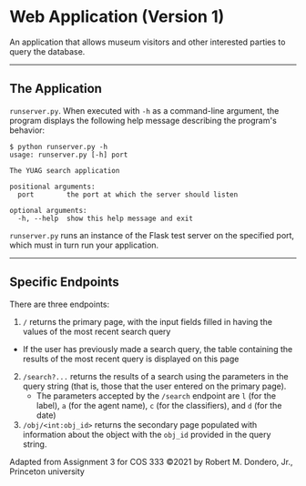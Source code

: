 # Web Application (Version 1)
An application that allows museum visitors and other interested parties to query the database.

---

## The Application

`runserver.py`. When executed with `-h` as a command-line argument, the program displays the following help message describing the program's behavior:

```
$ python runserver.py -h
usage: runserver.py [-h] port

The YUAG search application

positional arguments:
  port        the port at which the server should listen

optional arguments:
  -h, --help  show this help message and exit
```

`runserver.py` runs an instance of the Flask test server on the specified port, which must in turn run your application.

---
## Specific Endpoints

There are three endpoints:
1. `/` returns the primary page, with the input fields filled in having the values of the most recent search query
  * If the user has previously made a search query, the table containing the results of the most recent query is displayed on this page
2. `/search?...` returns the results of a search using the parameters in the query string (that is, those that the user entered on the primary page).
   * The parameters accepted by the `/search` endpoint are `l` (for the label), `a` (for the agent name), `c` (for the classifiers), and `d` (for the date)
3. `/obj/<int:obj_id>` returns the secondary page populated with information about the object with the `obj_id` provided in the query string.

Adapted from Assignment 3 for COS 333 &copy;2021 by Robert M. Dondero, Jr., Princeton university
